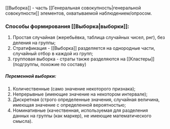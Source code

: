 [[Выборка]] - часть [[Генеральная совокупность|генеральной совокупности]] элементов, охватываемой наблюдением/опросом.
### Способы формирования [[Выборка|выборки]]:
1. Простая случайная (жеребьёвка, таблица случайных чисел, рнг), без деления на группы;
2. ‌Стратификация - [[Выборка]] разделяется на однородные части, случайный отбор в каждой из групп;
3. ‌групповая выборка - страты также разделяются на [[Кластеры]] (подгруппы, похожие по составу)
##### Переменной выборки:
1. Количественные (само значение некоторого признака);
2. Непрерывные (имеющие значение на некотором интервале);
3. Дискретная (строго определенные значения, случайная величина, имеющая значение с определенной вероятностью;
4. Номинативные (качественная, используемая для разделения данных на группы (как маркер), не имеющие математического смысла).